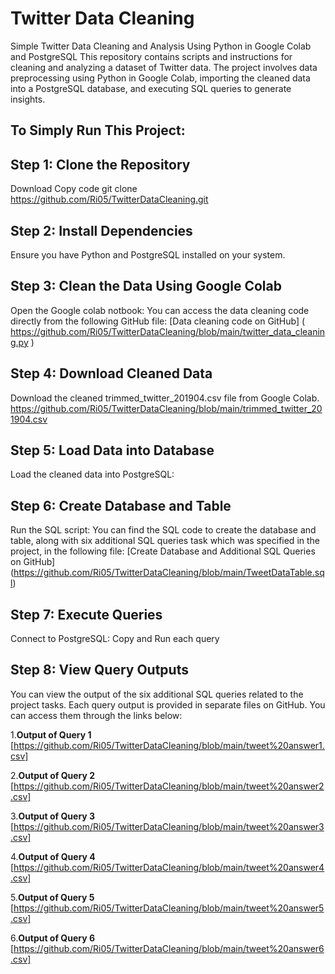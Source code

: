 # Twitter Data Cleaning

Simple Twitter Data Cleaning and Analysis Using Python in Google Colab and PostgreSQL
This repository contains scripts and instructions for cleaning and analyzing a dataset of Twitter data. The project involves data preprocessing using Python in Google Colab, importing the cleaned data into a PostgreSQL database, and executing SQL queries to generate insights.

## To Simply Run This Project:

## Step 1: Clone the Repository

Download
Copy code
git clone https://github.com/Ri05/TwitterDataCleaning.git

## Step 2: Install Dependencies

Ensure you have Python and PostgreSQL installed on your system.

## Step 3: Clean the Data Using Google Colab

Open the Google colab notbook: You can access the data cleaning code directly from the following GitHub file:
[Data cleaning code on GitHub]
( https://github.com/Ri05/TwitterDataCleaning/blob/main/twitter_data_cleaning.py )

## Step 4: Download Cleaned Data
Download the cleaned trimmed_twitter_201904.csv file from Google Colab.
https://github.com/Ri05/TwitterDataCleaning/blob/main/trimmed_twitter_201904.csv

## Step 5: Load Data into Database
Load the cleaned data into PostgreSQL:

## Step 6: Create Database and Table
Run the SQL script: You can find the SQL code to create the database and table, along with six additional SQL queries task which was specified in the project, in the following file:
[Create Database and Additional SQL Queries on GitHub]
(https://github.com/Ri05/TwitterDataCleaning/blob/main/TweetDataTable.sql)

## Step 7: Execute Queries
Connect to PostgreSQL: Copy and Run each query

## Step 8: View Query Outputs
You can view the output of the six additional SQL queries related to the project tasks.
Each query output is provided in separate files on GitHub.
You can access them through the links below:

1.**Output of Query 1** [https://github.com/Ri05/TwitterDataCleaning/blob/main/tweet%20answer1.csv]

2.**Output of Query 2** [https://github.com/Ri05/TwitterDataCleaning/blob/main/tweet%20answer2.csv]

3.**Output of Query 3** [https://github.com/Ri05/TwitterDataCleaning/blob/main/tweet%20answer3.csv]

4.**Output of Query 4** [https://github.com/Ri05/TwitterDataCleaning/blob/main/tweet%20answer4.csv]

5.**Output of Query 5** [https://github.com/Ri05/TwitterDataCleaning/blob/main/tweet%20answer5.csv]

6.**Output of Query 6** [https://github.com/Ri05/TwitterDataCleaning/blob/main/tweet%20answer6.csv]

